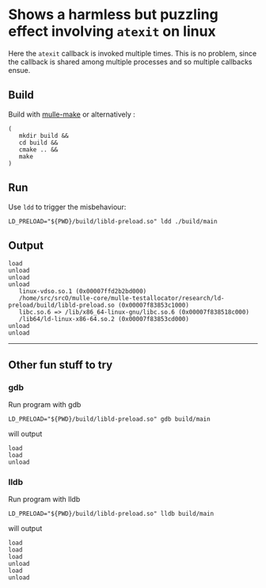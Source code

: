 # Shows a harmless but puzzling effect involving `atexit` on linux

Here the `atexit` callback is invoked multiple times. This is no problem, since 
the callback is shared among multiple processes and so multiple callbacks ensue.


## Build

Build with [mulle-make](//github.com/mulle-sde/mulle-make) or alternatively :

```
(
   mkdir build &&
   cd build &&
   cmake .. &&
   make
)
```

## Run

Use `ldd` to trigger the misbehaviour:

```
LD_PRELOAD="${PWD}/build/libld-preload.so" ldd ./build/main
```

## Output

```
load
unload
unload
unload
   linux-vdso.so.1 (0x00007ffd2b2bd000)
   /home/src/srcO/mulle-core/mulle-testallocator/research/ld-preload/build/libld-preload.so (0x00007f83853c1000)
   libc.so.6 => /lib/x86_64-linux-gnu/libc.so.6 (0x00007f838518c000)
   /lib64/ld-linux-x86-64.so.2 (0x00007f83853cd000)
unload
unload
```

---

## Other fun stuff to try

### gdb

Run program with gdb

```
LD_PRELOAD="${PWD}/build/libld-preload.so" gdb build/main 
```

will output 

```
load
load
unload
```

### lldb

Run program with lldb

```
LD_PRELOAD="${PWD}/build/libld-preload.so" lldb build/main 
```

will output 

```
load
load
load
unload
load
unload
```



